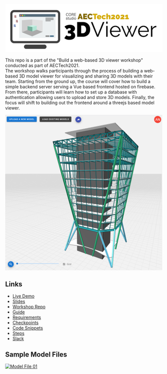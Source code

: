 ![AECTech 2021 3D Viewer Logo](/assets/images/logo_text.png)

This repo is a part of the "Build a web-based 3D viewer workshop" conducted as part of AECTech2021.  
The workshop walks participants through the process of building a web-based 3D model viewer for visualizing and sharing 3D models with their team. Starting from the ground up, the course will cover how to build a simple backend server serving a Vue based frontend hosted on firebase. From there, participants will learn how to set up a database with authentication allowing users to upload and store 3D models. Finally, the focus will shift to building out the frontend around a threejs based model viewer.

![3D Viewer Screenshot](/assets/images/scr_01.png)

## Links
- [Live Demo](https://workshop-test-a283b.web.app/)
- [Slides](https://docs.google.com/presentation/d/1HOFNIUX1BC-c2bF6zPgNs7X7uvbgcwXUzfNc0dcfSk4/view)
- [Workshop Repo](https://github.com/tt-acm/aectech2021-3dviewer)
- [Guide](https://github.com/tt-acm/aectech2021-3dviewer/wiki/)
- [Requirements](https://github.com/tt-acm/aectech2021-3dviewer/wiki#requirements)
- [Checkpoints](https://github.com/tt-acm/aectech2021-3dviewer/branches/all)
- [Code Snippets](https://github.com/tt-acm/aectech2021-3dviewer/wiki/Snippets)
- [Steps](https://github.com/tt-acm/aectech2021-3dviewer/wiki/Steps)
- [Slack](https://join.slack.com/t/aectechevent/shared_invite/zt-xxlg0p7q-cQeVGHDxLcpPeHYSAKe32w)

## Sample Model Files
[![Model File 01](https://github.com/tt-acm/aectech2021-3dviewer/blob/workshop-3dm-loader/public/imgs/img.png?raw=true)](https://github.com/tt-acm/aectech2021-3dviewer/blob/workshop-3dm-loader/public/models/story%2Bof%2Blife.3dm)
